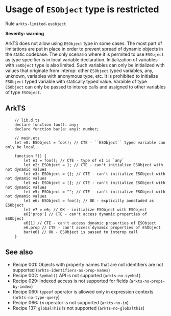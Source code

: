 
#  Usage of ``ESObject`` type is restricted

Rule ``arkts-limited-esobject``

**Severity: warning**

ArkTS does not allow using ``ESObject`` type in some cases. The most part of limitations
are put in place in order to prevent spread of dynamic objects in the static codebase.
The only scenario where it is permited to use ``ESObject`` as type specifier is in local
variable declaration. Initialization of variables with ``ESObject`` type is also limited.
Such variables can only be initialized with values that originate from interop:
other ``ESObject`` typed variables, any, unknown, variables with anonymous type, etc.
It is prohibited to initialize ``ESObject`` typed variable with statically typed value.
Varaible of type ``ESObject`` can only be passed to interop calls and assigned to other
variables of type ``ESObject``.


## ArkTS


```
    // lib.d.ts
    declare function foo(): any;
    declare function bar(a: any): number;

    // main.ets
    let e0: ESObject = foo(); // CTE - ``ESObject`` typed variable can only be local

    function f() {
        let e1 = foo(); // CTE - type of e1 is `any`
        let e2: ESObject = 1; // CTE - can't initialize ESObject with not dynamic values
        let e3: ESObject = {}; // CTE - can't initialize ESObject with not dynamic values
        let e4: ESObject = []; // CTE - can't initialize ESObject with not dynamic values
        let e5: ESObject = ""; // CTE - can't initialize ESObject with not dynamic values
        let e6: ESObject = foo(); // OK - explicitly annotaded as ESObject
        let e7 = e6; // OK - initialize ESObject with ESObject
        e6['prop'] // CTE - can't access dynamic properties of ESObject
        e6[1] // CTE - can't access dynamic properties of ESObject
        e6.prop // CTE - can't access dynamic properties of ESObject
        bar(e6) // OK - ESObject is passed to interop call
    }
```


## See also

- Recipe 001:  Objects with property names that are not identifiers are not supported (``arkts-identifiers-as-prop-names``)
- Recipe 002:  ``Symbol()`` API is not supported (``arkts-no-symbol``)
- Recipe 029:  Indexed access is not supported for fields (``arkts-no-props-by-index``)
- Recipe 060:  ``typeof`` operator is allowed only in expression contexts (``arkts-no-type-query``)
- Recipe 066:  ``in`` operator is not supported (``arkts-no-in``)
- Recipe 137:  ``globalThis`` is not supported (``arkts-no-globalthis``)

